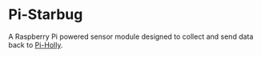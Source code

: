 Pi-Starbug
==========

A Raspberry Pi powered sensor module designed to collect and send data back to [Pi-Holly](https://github.com/projectweekend/Pi-Holly).
